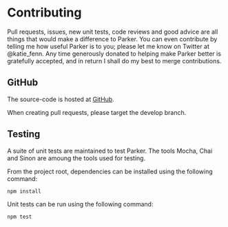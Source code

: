 # Contributing
Pull requests, issues, new unit tests, code reviews and good advice are all things that would make a difference to Parker. You can even contribute by telling me how useful Parker is to you; please let me know on Twitter at @katie_fenn. Any time generously donated to helping make Parker better is gratefully accepted, and in return I shall do my best to merge contributions.

<a name="github"></a>
## GitHub
The source-code is hosted at [GitHub](https://github.com/katiefenn/Parker).

When creating pull requests, please target the develop branch.

<a name="testing"></a>
## Testing
A suite of unit tests are maintained to test Parker. The tools Mocha, Chai and Sinon are amoung the tools used for testing.

From the project root, dependencies can be installed using the following command:

	npm install

Unit tests can be run using the following command:

	npm test